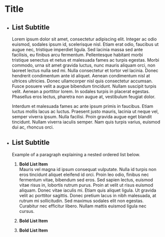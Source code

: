 # Title
*   ## List Subtitle  
    Lorem ipsum dolor sit amet, consectetur adipiscing elit. Integer ac odio euismod, sodales ipsum id, scelerisque nisl. Etiam erat odio, faucibus ut augue nec, tristique imperdiet ligula. Sed lacinia massa sed ante facilisis, eu finibus arcu fermentum. Pellentesque habitant morbi tristique senectus et netus et malesuada fames ac turpis egestas. Morbi commodo, urna sit amet gravida luctus, nunc mauris aliquam orci, non laoreet lectus nulla sed mi. Nulla consectetur et tortor vel lacinia. Donec hendrerit condimentum ante id aliquet. Aenean condimentum nisl at ultrices ultricies. Donec ullamcorper nisl quis consectetur accumsan. Fusce posuere velit a augue bibendum tincidunt. Nullam suscipit turpis velit. Aenean a porttitor lorem. In sodales turpis in placerat egestas. Phasellus eros lectus, pharetra non augue at, vestibulum feugiat dolor.
    
    Interdum et malesuada fames ac ante ipsum primis in faucibus. Etiam luctus mollis lacus ac luctus. Praesent justo mauris, lacinia ut neque vel, semper viverra ipsum. Nulla facilisi. Proin gravida augue eget blandit tincidunt. Nullam viverra iaculis semper. Nam quis turpis varius, euismod dui ac, rhoncus orci.
    
*   ## List Subtitle  
    Example of a paragraph explaining a nested ordered list below.
    
    1.  **Bold List Item**  
        Mauris vel magna id ipsum consequat vulputate. Nulla id turpis non eros tincidunt aliquet eleifend id orci. Proin leo odio, finibus nec fermentum vitae, bibendum sed eros. Sed sapien lectus, euismod vitae risus in, lobortis rutrum purus. Proin at velit ut risus euismod aliquam. Donec vitae iaculis mi. Etiam quis aliquet ligula. Ut gravida velit ac porttitor sagittis. Donec pretium lacus in nibh malesuada, at rutrum mi sollicitudin. Sed maximus sodales elit non egestas. Curabitur nec efficitur libero. Nullam mattis euismod ligula nec cursus.
        
    1.  **Bold List Item**  
    1.  **Bold List Item**  
